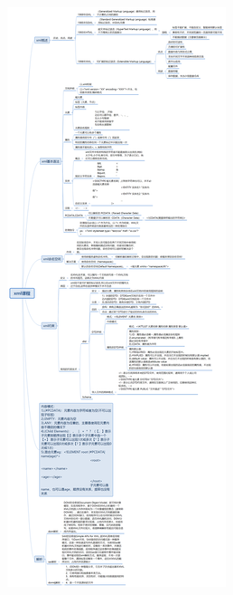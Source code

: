 ![](https://github.com/WhyYouStarted/PhotoGallery/blob/master/images/xml%E8%AF%BE%E7%A8%8B.png?raw=true)
